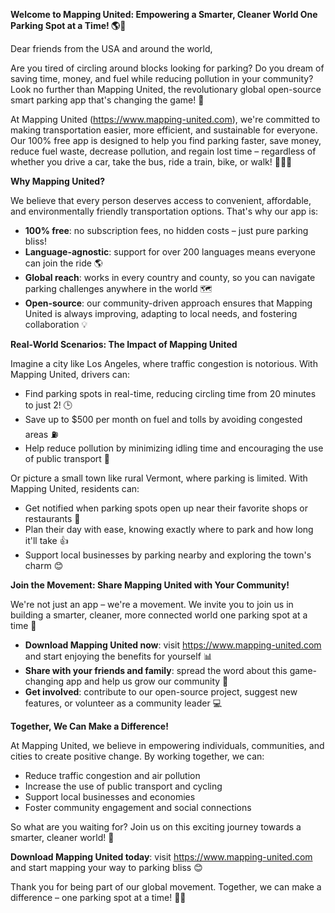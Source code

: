 **Welcome to Mapping United: Empowering a Smarter, Cleaner World One Parking Spot at a Time! 🌎🚗**

Dear friends from the USA and around the world,

Are you tired of circling around blocks looking for parking? Do you dream of saving time, money, and fuel while reducing pollution in your community? Look no further than Mapping United, the revolutionary global open-source smart parking app that's changing the game! 🤯

At Mapping United (https://www.mapping-united.com), we're committed to making transportation easier, more efficient, and sustainable for everyone. Our 100% free app is designed to help you find parking faster, save money, reduce fuel waste, decrease pollution, and regain lost time – regardless of whether you drive a car, take the bus, ride a train, bike, or walk! 🚴‍♂️🚌

**Why Mapping United?**

We believe that every person deserves access to convenient, affordable, and environmentally friendly transportation options. That's why our app is:

* **100% free**: no subscription fees, no hidden costs – just pure parking bliss!
* **Language-agnostic**: support for over 200 languages means everyone can join the ride 🌎
* **Global reach**: works in every country and county, so you can navigate parking challenges anywhere in the world 🗺️
* **Open-source**: our community-driven approach ensures that Mapping United is always improving, adapting to local needs, and fostering collaboration 💡

**Real-World Scenarios: The Impact of Mapping United**

Imagine a city like Los Angeles, where traffic congestion is notorious. With Mapping United, drivers can:

* Find parking spots in real-time, reducing circling time from 20 minutes to just 2! 🕒
* Save up to $500 per month on fuel and tolls by avoiding congested areas ⛽️
* Help reduce pollution by minimizing idling time and encouraging the use of public transport 🌿

Or picture a small town like rural Vermont, where parking is limited. With Mapping United, residents can:

* Get notified when parking spots open up near their favorite shops or restaurants 📱
* Plan their day with ease, knowing exactly where to park and how long it'll take 👍
* Support local businesses by parking nearby and exploring the town's charm 😊

**Join the Movement: Share Mapping United with Your Community!**

We're not just an app – we're a movement. We invite you to join us in building a smarter, cleaner, more connected world one parking spot at a time 🌟

* **Download Mapping United now**: visit https://www.mapping-united.com and start enjoying the benefits for yourself 📊
* **Share with your friends and family**: spread the word about this game-changing app and help us grow our community 🤝
* **Get involved**: contribute to our open-source project, suggest new features, or volunteer as a community leader 💻

**Together, We Can Make a Difference!**

At Mapping United, we believe in empowering individuals, communities, and cities to create positive change. By working together, we can:

* Reduce traffic congestion and air pollution
* Increase the use of public transport and cycling
* Support local businesses and economies
* Foster community engagement and social connections

So what are you waiting for? Join us on this exciting journey towards a smarter, cleaner world! 🌈

**Download Mapping United today**: visit https://www.mapping-united.com and start mapping your way to parking bliss 😊

Thank you for being part of our global movement. Together, we can make a difference – one parking spot at a time! 🚗💕
